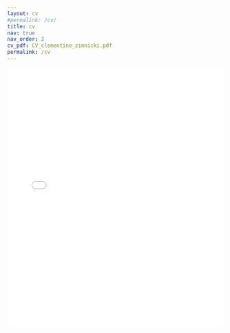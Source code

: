 ```yaml
---
layout: cv
#permalink: /cv/
title: cv
nav: true
nav_order: 2
cv_pdf: CV_clementine_zimnicki.pdf
permalink: /cv
---
```



<embed src="assets/pdf/CV_clementine_zimnicki.pdf" type="application/pdf" width="100%" height="600px" />

